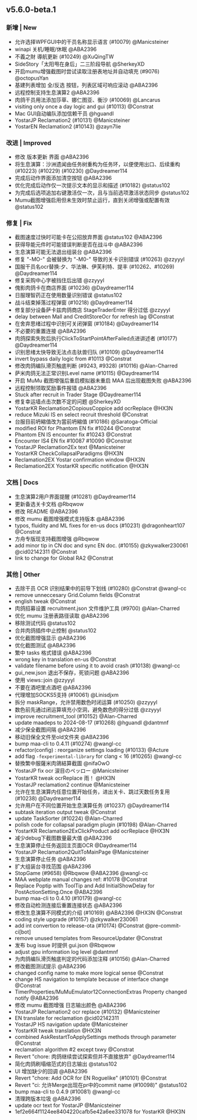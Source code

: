 ## v5.6.0-beta.1

### 新增 | New

* 允许选择WPFGUI中的干员名称显示语言 (#10079) @Manicsteiner
* winapi 关机/睡眠/休眠 @ABA2396
* 不義之財 導航更新 (#10249) @XuQingTW
* SideStory「太阳甩在身后」二三阶段导航 @SherkeyXD
* 开启mumu增强截图时尝试读取注册表地址并自动填充 (#9076) @octopusYan
* 基建列表增加 全/反选 按钮，列表区域可响应滚动 @ABA2396
* 远程控制支持生息演算2 @ABA2396
* 肉鸽干员用法添加莎草、娜仁图亚、衡沙 (#10069) @Lancarus
* visiting only once a day logic and gui (#10113) @Constrat
* Mac GUI自动编队添加信赖干员 @hguandl
* YostarJP Reclamation2 (#10131) @Manicsteiner
* YostarEN Reclamation2 (#10143) @zayn7lie

### 改进 | Improved

* 修改 版本更新 界面 @ABA2396
* 将生息演算：沙洲遗闻由任务树重构为任务环，以便使用出口、后续重构 (#10223) (#10229) (#10230) @Daydreamer114
* 完成后动作界面添加清空按钮 @ABA2396
* 优化完成后动作仅一次提示文本的显示和描述 (#10182) @status102
* 为完成后选项追加右键激活仅一次，且与当前选项激活状态同步 @status102
* Mumu截图增强启用但未生效时禁止运行，直到关闭增强或配置有效 @status102

### 修复 | Fix

* 截图速度过快时可能卡在公招放弃界面 @status102 @ABA2396
* 获得导能元件时可能错误判断是否在战斗中 @ABA2396
* 生息演算可能无法退出组装台 @ABA2396
* 修复 "-MO-" 会被替换为 "-M0-" 导致的关卡识别错误 (#10263) @zzyyyl
* 国服干员名ocr替换:夕、华法琳、伊芙利特、提丰 (#10262、#10269) @Daydreamer114
* 修复采购中心字被挡住后出错 @zzyyyl
* 傀影肉鸽卡在商店界面 (#10236) @Daydreamer114
* 日服理智药正在使用数量识别错误 @status102
* 战斗结束掉落过程弹窗 (#10218) @Daydreamer114
* 修复部分设备萨卡兹肉鸽商店 StageTraderEnter 得分过低 @zzyyyl
* delay between Mall and CreditStoreOcr for refresh lag @Constrat
* 在舍弃思绪过程中识别可关闭弹窗 (#10184) @Daydreamer114
* 不必要的重置连接 @ABA2396
* 肉鸽探索失败后执行ClickToStartPointAfterFailed点进讲述者 (#10177) @Daydreamer114
* 识别思绪太快导致无法点击驮兽归队 (#10109) @Daydreamer114
* invert bypass daily logic from #10113 @Constrat
* 修改肉鸽编队滑页触底判断 (#9243, #9328) (#10116) @Alan-Charred
* 萨米肉鸽无法正常识别Level name (#10115) @Daydreamer114
* 开启 MuMu 截图增强后重启模拟器未重启 MAA 后出现截图失败 @ABA2396
* 远程控制领取奖励事件报错 @ABA2396
* Stuck after recruit in Trader Stage @Daydreamer114
* 修复幸运墙点击次数不定的问题 @SherkeyXD
* YostarKR Reclamation2CopiousCoppice add ocrReplace @HX3N
* reduce Mizuki IS en select recruit threshold @Constrat
* 台服目前坍縮值改为當前坍縮值 (#10186) @Saratoga-Official
* modified ROI for Phantom EN fix #10244 @Constrat
* Phantom EN IS encounter fix #10243 @Constrat
* Encounter IS4 EN fix #10087 #10090 @Constrat
* YostarJP Reclamation2Ex text @Manicsteiner
* YostarKR CheckCollapsalParadigms @HX3N
* Reclamation2EX Yostar confirmation window @HX3N
* Reclamation2EX YostarKR specific notification @HX3N

### 文档 | Docs
* 生息演算2用户界面提醒 (#10281) @Daydreamer114
* 更新备选关卡文档 @Rbqwow
* 修改 README @ABA2396
* 修改 mumu 截图增强模式支持版本 @ABA2396
* typos, fluidity and ML fixes for en-us docs (#10231) @dragonheart107 @Constrat
* 方舟专版现支持截图增强 @Rbqwow
* add minor tip in CN doc and sync EN doc. (#10155) @zkywalker230061 @cid02142311 @Constrat
* link to change for Global RA2 @Constrat

### 其他 | Other

* 去除干员 OCR 识别结果中的前导下划线 (#10280) @Constrat @wangl-cc
* remove unneccesary Grid.Column fields @Constrat
* english tweak @Constrat
* 肉鸽招募设置 recruitment.json 文件维护工具 (#9700) @Alan-Charred
* 优化 mumu 注册表路径读取 @ABA2396
* 移除测试代码 @status102
* 合并肉鸽插件中止控制 @status102
* 优化截图增强显示 @ABA2396
* 优化截图测试 @ABA2396
* 繁中 tasks 格式错误 @ABA2396
* wrong key in translation en-us @Constrat
* validate filename before using it to avoid crash (#10138) @wangl-cc
* gui_new.json 退出不保存，死锁问题 @ABA2396
* 使用 views::join @zzyyyl
* 不要在酒吧里点酒吧 @ABA2396
* 代理增加SOCKS5支持 (#10061) @Linisdjxm
* 拆分 maskRange，允许禁用数色时闭运算 (#10250) @zzyyyl
* 数色前先通过闭运算填充小空洞，避免数色的得分过低 @zzyyyl
* improve recruitment_tool (#10152) @Alan-Charred
* update maadeps to 2024-08-17 (#10268) @hguandl @dantmnf
* 减少保全截图间隔 @ABA2396
* 移动旧保全文件至old文件夹 @ABA2396
* bump maa-cli to 0.4.11 (#10274) @wangl-cc
* refactor(config) : reorganize settings loading (#10133) @Acture
* add flag `-fexperimental-library` for clang < 16 (#10265) @wangl-cc
* 替換繁中服薩米肉鴿結算截圖 @nifaOwO
* YostarJP fix ocr 涙目のペッロー @Manicsteiner
* YostarKR tweak ocrReplace 雨！ @HX3N
* YostarJP reclamation2 continue @Manicsteiner
* 允许在生息演算内任意位置开始任务，进出关卡、跳过天数任务复用 (#10238) @Daydreamer114
* 允许用户在不同位置开始生息演算任务 (#10237) @Daydreamer114
* subtask iteration output tweak @Constrat
* update TaskSorter (#10224) @Alan-Charred
* polish code for collapsal paradigm plugin (#10198) @Alan-Charred
* YostarKR Reclamation2ExClickProduct add ocrReplace @HX3N
* 减少debug下截图数量最大值 @ABA2396
* 生息演算停止任务返回主页面OCR @Daydreamer114
* YostarJP Reclamation2QuitToMainPage @Manicsteiner
* 生息演算停止任务 @ABA2396
* 扩大组装台寻找范围 @ABA2396
* StopGame (#9658) @Rbqwow @ABA2396 @wangl-cc
* MAA webplate manual changes ref: #10178 @Constrat
* Replace Poptip with ToolTip and Add InitialShowDelay for PostActionSetting.Once @ABA2396
* bump maa-cli to 0.4.10 (#10179) @wangl-cc
* 修改自动检测连接后重置连接状态 @ABA2396
* 修改生息演算不同模式的介绍 (#10169) @ABA2396 @HX3N @Constrat
* coding style upgrade (#10157) @zkywalker230061
* add int convertion to release-ota (#10174) @Constrat @pre-commit-ci[bot]
* remove unused templates from ResourceUpdater @Constrat
* 发布 bug issue 时提供 gui.json @Rbqwow
* adjust gpu information log level @dantmnf
* 为肉鸽编队滑页触底判定的代码添加注释 (#10156) @Alan-Charred
* 修改截图测试提示 @ABA2396
* changed config name to make more logical sense @Constrat
* change HS navigation to template because of interface change @Constrat
* TimerProperties/MuMuEmulator12ConnectionExtras Property changed notify @ABA2396
* 修改 mumu 截图增强 日志输出颜色 @ABA2396
* YostarJP Reclamation2 ocr replace (#10132) @Manicsteiner
* EN translate for reclamation @cid02142311
* YostarJP HS navigation update @Manicsteiner
* YostarKR tweak translation @HX3N
* combined AskRestartToApplySettings methods through parameter @Constrat
* reclamation algorithm #2 except txwy @Constrat
* Revert "chore: 肉鸽继续尝试探索但并不直接放弃" @Daydreamer114
* 简化肉鸽刷塌缩范式的日志输出 @status102
* UI 增加缺少的回调 @ABA2396
* Revert "chore: Add OCR for EN Roguelike" (#10101) @Constrat
* Revert "ci: 允许Merge出现在pr中的commit name (#10098)" @status102
* bump maa-cli to 0.4.9 (#10081) @wangl-cc
* 清理跨版本垃圾 @ABA2396
* update ocr text for YostarJP @Manicsteiner
* 1ef2e664f1124ee8404220cafb5e42a6ee331078 for YostarKR @HX3N
